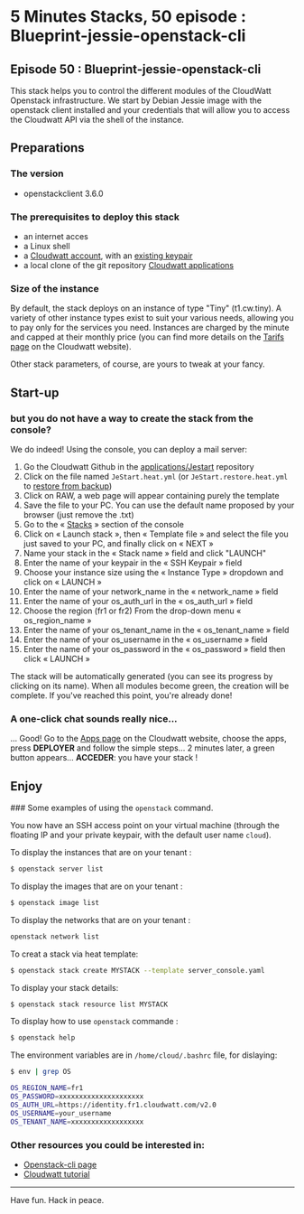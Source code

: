 # 5 Minutes Stacks, 50 episode : Blueprint-jessie-openstack-cli #

## Episode 50 : Blueprint-jessie-openstack-cli

This stack helps you to control the different modules of the CloudWatt Openstack infrastructure.
We start by Debian Jessie image with the openstack client installed and your credentials that will allow you to access the Cloudwatt API via the shell of the instance.

## Preparations

### The version

* openstackclient 3.6.0

### The prerequisites to deploy this stack

 * an internet acces
 * a Linux shell
 * a [Cloudwatt account](https://www.cloudwatt.com/cockpit/#/create-contact), with an [existing keypair](https://console.cloudwatt.com/project/access_and_security/?tab=access_security_tabs__keypairs_tab)
 * a local clone of the git repository [Cloudwatt applications](https://github.com/cloudwatt/applications)


### Size of the instance

 By default, the stack deploys on an instance of type "Tiny" (t1.cw.tiny). A variety of other instance types exist to suit your various needs, allowing you to pay only for the services you need. Instances are charged by the minute and capped at their monthly price (you can find more details on the [Tarifs page](https://www.cloudwatt.com/fr/produits/tarifs.html) on the Cloudwatt website).

 Other stack parameters, of course, are yours to tweak at your fancy.

## Start-up

### but you do not have a way to create the stack from the console?

We do indeed! Using the console, you can deploy a mail server:

1.	Go the Cloudwatt Github in the [applications/Jestart](https://github.com/cloudwatt/applications/tree/master/Jestart) repository
2.	Click on the file named `JeStart.heat.yml` (or `JeStart.restore.heat.yml` to [restore from backup](#backup))
3.	Click on RAW, a web page will appear containing purely the template
4.	Save the file to your PC. You can use the default name proposed by your browser (just remove the .txt)
5.  Go to the « [Stacks](https://console.cloudwatt.com/project/stacks/) » section of the console
6.	Click on « Launch stack », then « Template file » and select the file you just saved to your PC, and finally click on « NEXT »
7.	Name your stack in the « Stack name » field and click "LAUNCH"
8.	Enter the name of your keypair in the « SSH Keypair » field
9.	Choose your instance size using the « Instance Type » dropdown and click on « LAUNCH »
10. Enter the name of your network_name in the « network_name » field
11. Enter the name of your os_auth_url in the « os_auth_url  » field
12. Choose the region (fr1 or fr2) From the drop-down menu « os_region_name »
13. Enter the name of your os_tenant_name in the « os_tenant_name » field
14. Enter the name of your os_username in the « os_username » field
15. Enter the name of your os_password in the « os_password » field then click « LAUNCH »


The stack will be automatically generated (you can see its progress by clicking on its name). When all modules become green, the creation will be complete.
If you've reached this point, you're already done!

### A one-click chat sounds really nice...

... Good! Go to the [Apps page](https://www.cloudwatt.com/fr/applications/index.html) on the Cloudwatt website, choose the apps, press **DEPLOYER** and follow the simple steps... 2 minutes later, a green button appears... **ACCEDER**: you have your stack !

## Enjoy

### Some examples of using the `openstack` command.

You now have an SSH access point on your virtual machine (through the floating IP and your private keypair, with the default user name `cloud`).


To display the instances that are on your tenant :
~~~bash
$ openstack server list
~~~  

To display the images that are on your tenant :
~~~bash
$ openstack image list
~~~  

To display the networks that are on your tenant :
~~~bash
openstack network list
~~~

To creat a stack via heat template:
~~~bash
$ openstack stack create MYSTACK --template server_console.yaml
~~~

To display your stack details:
~~~bash
$ openstack stack resource list MYSTACK
~~~

To display how to use `openstack` commande :
~~~bash
$ openstack help
~~~

The environment variables are in `/home/cloud/.bashrc` file, for dislaying:
~~~bash
$ env | grep OS

OS_REGION_NAME=fr1
OS_PASSWORD=xxxxxxxxxxxxxxxxxxxxx
OS_AUTH_URL=https://identity.fr1.cloudwatt.com/v2.0
OS_USERNAME=your_username
OS_TENANT_NAME=xxxxxxxxxxxxxxxxxx
~~~

### Other resources you could be interested in:

* [Openstack-cli page](http://docs.openstack.org/user-guide/cli-cheat-sheet.html)
* [Cloudwatt tutorial](https://support.cloudwatt.com/debuter/cli-fin.html)

----
Have fun. Hack in peace.
